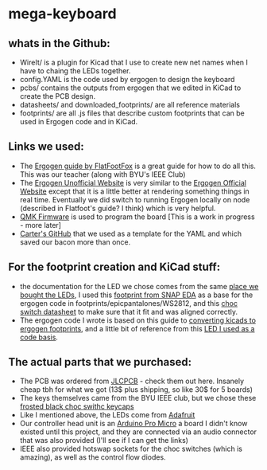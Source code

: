# mega-keyboard

## whats in the Github:
* WireIt/ is a plugin for Kicad that I use to create new net names when I have to chaing the LEDs together.
* config.YAML is the code used by ergogen to design the keyboard
* pcbs/ contains the outputs from ergogen that we edited in KiCad to create the PCB design.
* datasheets/ and downloaded_footprints/ are all reference materials
* footprints/ are all .js files that describe custom footprints that can be used in Ergogen code and in KiCad.

## Links we used:
* The [Ergogen guide by FlatFootFox](https://flatfootfox.com/ergogen-introduction/) is a great guide for how to do all this. This was our teacher (along with BYU's IEEE Club)
* The [Ergogen Unofficial Website](https://ergogen.cache.works/) is very similar to the [Ergogen Official Website](https://ergogen.xyz/) except that it is a little better at rendering something things in real time. Eventually we did switch to running Ergogen locally on node (described in Flatfoot's guide? I think) which is very helpful.
* [QMK Firmware](https://qmk.fm/) is used to program the board [This is a work in progress - more later]
* [Carter's GitHub](https://github.com/Virginia2244/BYU-IEEE-Keyboard-Project) that we used as a template for the YAML and which saved our bacon more than once.

## For the footprint creation and KiCad stuff:
* the documentation for the LED we chose comes from the same [place we bought the LEDs](https://www.adafruit.com/product/4684), I used this [footprint from SNAP EDA](https://www.snapeda.com/parts/WS2812-2020/Worldsemi/view-part/?company=BYU&) as a base for the ergogen code in footprints/epicpantalones/WS2812, and this [choc switch datasheet](https://cdn-shop.adafruit.com/product-files/5113/CHOC+keyswitch_Kailh-CPG135001D01_C400229.pdf) to make sure that it fit and was aligned correctly.
* The ergogen code I wrote is based on this guide to [converting kicads to ergogen footprints](https://nilnil.notion.site/Convert-Kicad-Footprints-to-Ergogen-8340ce87ad554c69af4e3f92bc9a0898#03eb03c468ba49feabb4847096c0ff94), and a little bit of reference from this [LED I used as a code basis](https://github.com/infused-kim/kb_ergogen_fp/blob/main/smd_0805.js).

## The actual parts that we purchased:
* The PCB was ordered from [JLCPCB](https://jlcpcb.com/) - check them out here. Insanely cheap tbh for what we got (13$ plus shipping, so like 30$ for 5 boards)
* The keys themselves came from the BYU IEEE club, but we chose these [frosted black choc swithc keycaps](https://a.co/d/dT4MgD5)
* Like I mentioned above, the LEDs come from [Adafruit](https://www.adafruit.com/product/4684)
* Our controller head unit is an [Arduino Pro Micro](https://www.sparkfun.com/products/12640) a board I didn't know existed until this project, and they are connected via an audio connector that was also provided (I'll see if I can get the links)
* IEEE also provided hotswap sockets for the choc switches (which is amazing), as well as the control flow diodes.
